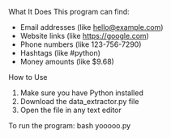 What It Does
This program can find:
- Email addresses (like hello@example.com)
- Website links (like https://google.com)
- Phone numbers (like 123-756-7290)
- Hashtags (like #python)
- Money amounts (like $9.68)

How to Use
1. Make sure you have Python installed
2. Download the data_extractor.py file
3. Open the file in any text editor 

To run the program:
bash yooooo.py
